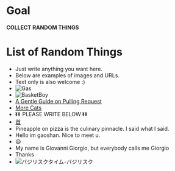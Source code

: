 # Goal 
**COLLECT RANDOM THINGS**

# List of Random Things
- Just write anything you want here. 
- Below are examples of images and URLs.
- Text only is also welcome :)
- ![Gas](https://wx3.sinaimg.cn/mw690/71fec969gy1h35p9bfdyxj20go0jg3zh.jpg "Gas Nowadays")
- ![BasketBoy](https://wx2.sinaimg.cn/bmiddle/64112046gy1h2hhq0hy7og206o06onpe.gif "Cute Boy Playing Basketball")
- [A Gentle Guide on Pulling Request](https://inf.news/en/tech/359be103453ed6ea8d37e2c366a80d06.html)
- [More Cats](https://giphy.com/explore/cat)
- ⏬⏬ PLEASE WRITE BELOW ⏬⏬
- [首](https://w.atwiki.jp/niconicomugen/pages/7146.html)
- Pineapple on pizza is the culinary pinnacle. I said what I said.
- Hello im gaoshan. Nice to meet u.
- 😃
- My name is Giovanni Giorgio, but everybody calls me Giorgio
- Thanks
- ![バジリスクタイム-バジリスク](https://user-images.githubusercontent.com/69418560/174502738-ec3a7e01-5276-4028-9531-cdfbbf36e0c6.gif)
